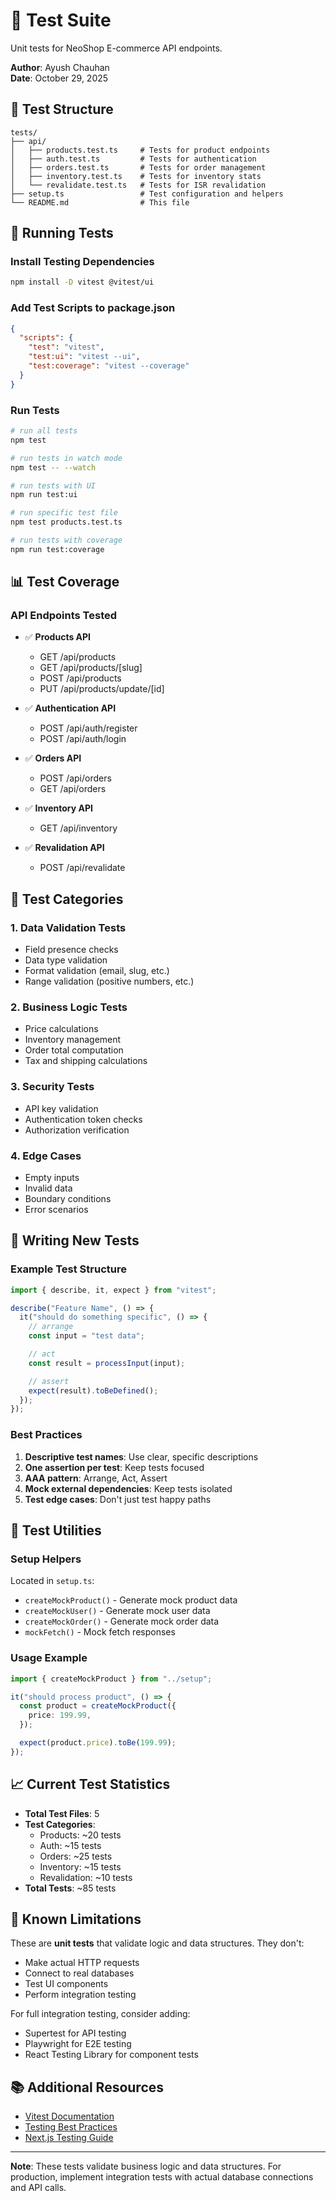 # 🧪 Test Suite

Unit tests for NeoShop E-commerce API endpoints.

**Author**: Ayush Chauhan  
**Date**: October 29, 2025

## 📁 Test Structure

```
tests/
├── api/
│   ├── products.test.ts     # Tests for product endpoints
│   ├── auth.test.ts         # Tests for authentication
│   ├── orders.test.ts       # Tests for order management
│   ├── inventory.test.ts    # Tests for inventory stats
│   └── revalidate.test.ts   # Tests for ISR revalidation
├── setup.ts                 # Test configuration and helpers
└── README.md                # This file
```

## 🚀 Running Tests

### Install Testing Dependencies

```bash
npm install -D vitest @vitest/ui
```

### Add Test Scripts to package.json

```json
{
  "scripts": {
    "test": "vitest",
    "test:ui": "vitest --ui",
    "test:coverage": "vitest --coverage"
  }
}
```

### Run Tests

```bash
# run all tests
npm test

# run tests in watch mode
npm test -- --watch

# run tests with UI
npm run test:ui

# run specific test file
npm test products.test.ts

# run tests with coverage
npm run test:coverage
```

## 📊 Test Coverage

### API Endpoints Tested

- ✅ **Products API**

  - GET /api/products
  - GET /api/products/[slug]
  - POST /api/products
  - PUT /api/products/update/[id]

- ✅ **Authentication API**

  - POST /api/auth/register
  - POST /api/auth/login

- ✅ **Orders API**

  - POST /api/orders
  - GET /api/orders

- ✅ **Inventory API**

  - GET /api/inventory

- ✅ **Revalidation API**
  - POST /api/revalidate

## 🧩 Test Categories

### 1. Data Validation Tests

- Field presence checks
- Data type validation
- Format validation (email, slug, etc.)
- Range validation (positive numbers, etc.)

### 2. Business Logic Tests

- Price calculations
- Inventory management
- Order total computation
- Tax and shipping calculations

### 3. Security Tests

- API key validation
- Authentication token checks
- Authorization verification

### 4. Edge Cases

- Empty inputs
- Invalid data
- Boundary conditions
- Error scenarios

## 📝 Writing New Tests

### Example Test Structure

```typescript
import { describe, it, expect } from "vitest";

describe("Feature Name", () => {
  it("should do something specific", () => {
    // arrange
    const input = "test data";

    // act
    const result = processInput(input);

    // assert
    expect(result).toBeDefined();
  });
});
```

### Best Practices

1. **Descriptive test names**: Use clear, specific descriptions
2. **One assertion per test**: Keep tests focused
3. **AAA pattern**: Arrange, Act, Assert
4. **Mock external dependencies**: Keep tests isolated
5. **Test edge cases**: Don't just test happy paths

## 🔧 Test Utilities

### Setup Helpers

Located in `setup.ts`:

- `createMockProduct()` - Generate mock product data
- `createMockUser()` - Generate mock user data
- `createMockOrder()` - Generate mock order data
- `mockFetch()` - Mock fetch responses

### Usage Example

```typescript
import { createMockProduct } from "../setup";

it("should process product", () => {
  const product = createMockProduct({
    price: 199.99,
  });

  expect(product.price).toBe(199.99);
});
```

## 📈 Current Test Statistics

- **Total Test Files**: 5
- **Test Categories**:
  - Products: ~20 tests
  - Auth: ~15 tests
  - Orders: ~25 tests
  - Inventory: ~15 tests
  - Revalidation: ~10 tests
- **Total Tests**: ~85 tests

## 🐛 Known Limitations

These are **unit tests** that validate logic and data structures. They don't:

- Make actual HTTP requests
- Connect to real databases
- Test UI components
- Perform integration testing

For full integration testing, consider adding:

- Supertest for API testing
- Playwright for E2E testing
- React Testing Library for component tests

## 📚 Additional Resources

- [Vitest Documentation](https://vitest.dev/)
- [Testing Best Practices](https://testingjavascript.com/)
- [Next.js Testing Guide](https://nextjs.org/docs/testing)

---

**Note**: These tests validate business logic and data structures. For production, implement integration tests with actual database connections and API calls.
